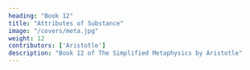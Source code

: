 ```yaml
---
heading: "Book 12"
title: "Attributes of Substance"
image: "/covers/meta.jpg"
weight: 12
contributors: ['Aristotle']
description: "Book 12 of The Simplified Metaphysics by Aristotle"
---
```

